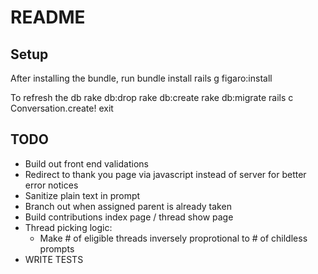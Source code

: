 # README

## Setup

After installing the bundle, run
    bundle install
    rails g figaro:install

To refresh the db
	rake db:drop
	rake db:create
	rake db:migrate
	rails c
	Conversation.create!
	exit


## TODO

* Build out front end validations
* Redirect to thank you page via javascript instead of server for better error notices
* Sanitize plain text in prompt
* Branch out when assigned parent is already taken
* Build contributions index page / thread show page
* Thread picking logic:
  * Make # of eligible threads inversely proprotional to # of childless prompts
* WRITE TESTS
